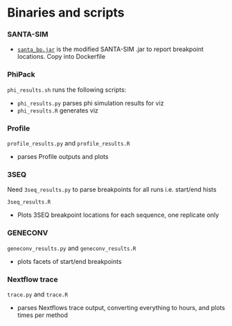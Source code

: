 # Binaries and scripts

### SANTA-SIM
* [`santa_bp.jar`](https://github.com/koadman/santa-sim) is the modified SANTA-SIM .jar to report breakpoint locations. Copy into Dockerfile

### PhiPack
`phi_results.sh` runs the following scripts:
* `phi_results.py` parses phi simulation results for viz
* `phi_results.R` generates viz

### Profile
`profile_results.py` and `profile_results.R`
* parses Profile outputs and plots

### 3SEQ
Need `3seq_results.py` to parse breakpoints for all runs i.e. start/end hists

`3seq_results.R`
* Plots 3SEQ breakpoint locations for each sequence, one replicate only

### GENECONV
`geneconv_results.py` and `geneconv_results.R`
* plots facets of start/end breakpoints

### Nextflow trace
`trace.py` and `trace.R`
* parses Nextflows trace output, converting everything to hours, and plots times per method
